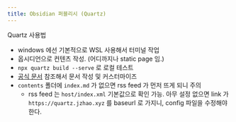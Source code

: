 ```yaml
---
title: Obsidian 퍼블리시 (Quartz)
---
```


Quartz 사용법
- windows 에선 기본적으로 WSL 사용해서 터미널 작업
- 옵시디언으로 컨텐츠 작성. (어디까지나 static page 임.)
- `npx quartz build --serve` 로 로컬 테스트
- [공식 문서](https://quartz.jzhao.xyz/) 참조해서 문서 작성 및 커스터마이즈
- `contents` 폴더에 `index.md` 가 없으면 rss feed 가 먼저 뜨게 되니 주의
	- rss feed 는 `host/index.xml` 기본값으로 확인 가능. 아무 설정 없으면 link 가 `https://quartz.jzhao.xyz` 를 baseurl 로 가지니, config 파일을 수정해야 한다.